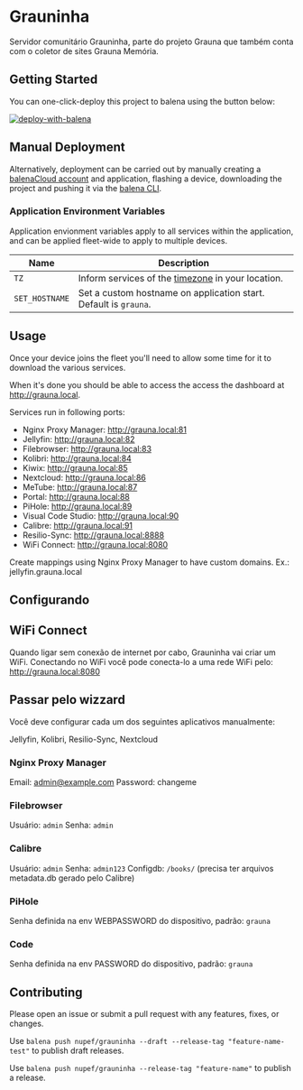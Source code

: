 # Grauninha

Servidor comunitário Grauninha, parte do projeto Grauna que também conta com o coletor de sites Grauna Memória.
## Getting Started

You can one-click-deploy this project to balena using the button below:

[![deploy-with-balena](https://balena.io/deploy.svg)](https://dashboard.balena-cloud.com/deploy?repoUrl=https://github.com//Instituto-Nupef/grauninha&defaultDeviceType=intel-nuc)

## Manual Deployment

Alternatively, deployment can be carried out by manually creating a [balenaCloud account](https://dashboard.balena-cloud.com) and application, flashing a device, downloading the project and pushing it via the [balena CLI](https://github.com/balena-io/balena-cli).

### Application Environment Variables

Application envionment variables apply to all services within the application, and can be applied fleet-wide to apply to multiple devices.

| Name           | Description                                                                                                       |
| -------------- | ----------------------------------------------------------------------------------------------------------------- |
| `TZ`           | Inform services of the [timezone](https://en.wikipedia.org/wiki/List_of_tz_database_time_zones) in your location. |
| `SET_HOSTNAME` | Set a custom hostname on application start. Default is `grauna`.                                               |

## Usage

  Once your device joins the fleet you'll need to allow some time for it to download the various services.

  When it's done you should be able to access the access the dashboard at <http://grauna.local>.

  Services run in following ports:
  - Nginx Proxy Manager: <http://grauna.local:81>
  - Jellyfin: <http://grauna.local:82>
  - Filebrowser: <http://grauna.local:83>
  - Kolibri: <http://grauna.local:84>
  - Kiwix: <http://grauna.local:85>
  - Nextcloud: <http://grauna.local:86>
  - MeTube: <http://grauna.local:87>
  - Portal: <http://grauna.local:88>
  - PiHole: <http://grauna.local:89>
  - Visual Code Studio: <http://grauna.local:90>
  - Calibre: <http://grauna.local:91>
  - Resilio-Sync: <http://grauna.local:8888>
  - WiFi Connect: <http://grauna.local:8080>


  Create mappings using Nginx Proxy Manager to have custom domains. Ex.: jellyfin.grauna.local


## Configurando

## WiFi Connect

Quando ligar sem conexão de internet por cabo, Grauninha vai criar um WiFi. Conectando no WiFi você pode conecta-lo
a uma rede WiFi pelo: http://grauna.local:8080

## Passar pelo wizzard

Você deve configurar cada um dos seguintes aplicativos manualmente:

Jellyfin, Kolibri, Resilio-Sync, Nextcloud

### Nginx Proxy Manager

Email:    admin@example.com
Password: changeme

### Filebrowser

Usuário: `admin`
Senha: `admin`

### Calibre

Usuário: `admin`
Senha: `admin123`
Configdb: `/books/` (precisa ter arquivos metadata.db gerado pelo Calibre)

### PiHole

Senha definida na env WEBPASSWORD do dispositivo, padrão: `grauna`

### Code

Senha definida na env PASSWORD do dispositivo, padrão: `grauna`

## Contributing

Please open an issue or submit a pull request with any features, fixes, or changes.

Use `balena push nupef/grauninha --draft --release-tag "feature-name-test"` to publish draft releases.

Use `balena push nupef/grauninha --release-tag "feature-name"` to publish a release.